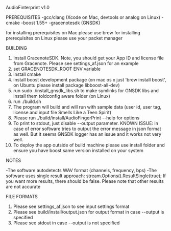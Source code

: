 AudioFinterprint v1.0

PREREQUISITES
  -gcc/clang (Xcode on Mac, devtools or analog on Linux)
  -cmake
  -boost 1.55+ 
  -gracenotesdk (GNSDK)

  for installing prerequisites on Mac please use brew
  for installing prerequisites on Linux please use your packet manager

BUILDING

1. Install GracenoteSDK. Note, you should get your App ID and license file from Gracenote.
   Please see settings_af.json for an example
2. set GRACENOTESDK_ROOT ENV variable
3. install cmake
4. install boost development package (on mac os x just 'brew install boost',
   on Ubuntu please install package libboost-all-dev)
5. run sudo ./install_gnsdk_libs.sh to make symlinks for GNSDK libs and install them  toldconfig aware folder (on Linux)
6. run ./build.sh 
7. The program will build and will run with sample data (user id, user tag, license and input file Smells Like a Teen Spirit)
8. Please run ./build/install/AudioFingerPrint --help for options
9. To print to stdout, just disable --output parameter. KNOWN ISSUE: in case of error software tries to output
the error message in json format as well. But it seems GNSDK logger has an issue and it works not very well.
10. To deploy the app outside of build machine please use install folder and ensure you have boost same version installed on your system

NOTES

-The software autodetects WAV format (channels, frequency, bps)
-The software uses single result approach: stream.Options().ResultSingle(true); If you want more results, there should be false.
 Please note that other results are not accurate

FILE FORMATS

1. Please see settings_af.json to see input settings format
2. Please see build/install/output.json for output format in case --output is specified
3. Please see stdout in case --output is not specified